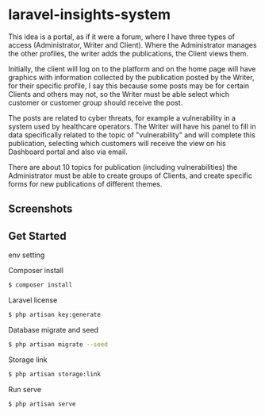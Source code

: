 # laravel-insights-system
This idea is a portal, as if it were a forum, where I have three types of access (Administrator, Writer and Client). Where the Administrator manages the other profiles, the writer adds the publications, the Client views them.

Initially, the client will log on to the platform and on the home page will have graphics with information collected by the publication posted by the Writer, for their specific profile, I say this because some posts may be for certain Clients and others may not, so the Writer must be able select which customer or customer group should receive the post.

The posts are related to cyber threats, for example a vulnerability in a system used by healthcare operators. The Writer will have his panel to fill in data specifically related to the topic of "vulnerability" and will complete this publication, selecting which customers will receive the view on his Dashboard portal and also via email.

There are about 10 topics for publication (including vulnerabilities) the Administrator must be able to create groups of Clients, and create specific forms for new publications of different themes.

## Screenshots


## Get Started
env setting

Composer install
```sh
$ composer install
```

Laravel license
```sh
$ php artisan key:generate
```

Database migrate and seed
```sh
$ php artisan migrate --seed
```

Storage link
```sh
$ php artisan storage:link
```

Run serve
```sh
$ php artisan serve
```
